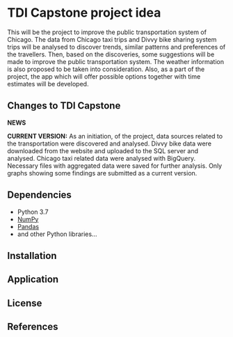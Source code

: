 # TDI Capstone project idea

This will be the project to improve the public transportation system of Chicago. The data from Chicago taxi trips and Divvy bike sharing system trips will be analysed to discover trends, similar patterns and preferences of the travellers. 
Then, based on the discoveries, some suggestions will be made to improve the public transportation system. The weather information is also proposed to be taken into consideration.
Also, as a part of the project, the app which will offer possible options together with time estimates will be developed.

## Changes to TDI Capstone


**NEWS**

**CURRENT VERSION:**
As an initiation, of the project, data sources related to the transportation were discovered and analysed. Divvy bike data were downloaded from the website and uploaded to the SQL server and analysed. 
Chicago taxi related data were analysed with BigQuery. Necessary files with aggregated data were saved for further analysis.
Only graphs showing some findings are submitted as a current version. 

## Dependencies
* Python 3.7
* [NumPy](http://www.numpy.org/)
* [Pandas](https://pandas.pydata.org/) 
* and other Python libraries...

## Installation


## Application


## License


## References
